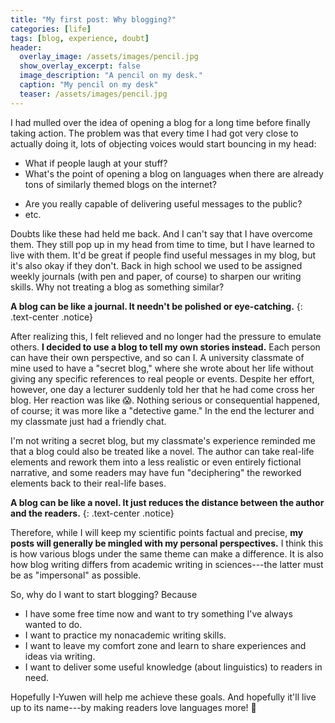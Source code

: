 ```yaml
---
title: "My first post: Why blogging?"
categories: [life]
tags: [blog, experience, doubt]
header:
  overlay_image: /assets/images/pencil.jpg
  show_overlay_excerpt: false
  image_description: "A pencil on my desk."
  caption: "My pencil on my desk"
  teaser: /assets/images/pencil.jpg
---
```


I had mulled over the idea of opening a blog for a long time before finally taking action. The problem was that every time I had got very close to actually doing it, lots of objecting voices would start bouncing in my head:
<!-- - What if no one reads your stuff?-->
- What if people laugh at your stuff?
- What's the point of opening a blog on languages when there are already tons of similarly themed blogs on the internet?
<!-- - What's the point of keeping a blog if you know from the very beginning that there's no way you can emulate those other blogs?-->
- Are you really capable of delivering useful messages to the public?
- etc.

Doubts like these had held me back. And I can't say that I have overcome them. They still pop up in my head from time to time, but I have learned to live with them. It'd be great if people find useful messages in my blog, but it's also okay if they don't. Back in high school we used to be assigned weekly journals (with pen and paper, of course) to sharpen our writing skills. Why not treating a blog as something similar?

**A blog can be like a journal. It needn't be polished or eye-catching.**
{: .text-center .notice}

After realizing this, I felt relieved and no longer had the pressure to emulate others. **I decided to use a blog to tell my own stories instead.** Each person can have their own perspective, and so can I. A university classmate of mine used to have a "secret blog," where she wrote about her life without giving any specific references to real people or events. Despite her effort, however, one day a lecturer suddenly told her that he had come cross her blog. Her reaction was like 😱. Nothing serious or consequential happened, of course; it was more like a "detective game." In the end the lecturer and my classmate just had a friendly chat.

I'm not writing a secret blog, but my classmate's experience reminded me that a blog could also be treated like a novel. The author can take real-life elements and rework them into a less realistic or even entirely fictional narrative, and some readers may have fun "deciphering" the reworked elements back to their real-life bases.

**A blog can be like a novel. It just reduces the distance between the author and the readers.**
{: .text-center .notice}

Therefore, while I will keep my scientific points factual and precise, **my posts will generally be mingled with my personal perspectives.** I think this is how various blogs under the same theme can make a difference. It is also how blog writing differs from academic writing in sciences---the latter must be as "impersonal" as possible.

So, why do I want to start blogging? Because
- I have some free time now and want to try something I've always wanted to do.
- I want to practice my nonacademic writing skills.
- I want to leave my comfort zone and learn to share experiences and ideas via writing.
- I want to deliver some useful knowledge (about linguistics) to readers in need.

Hopefully I-Yuwen will help me achieve these goals. And hopefully it'll live up to its name---by making readers love languages more! 🙏
